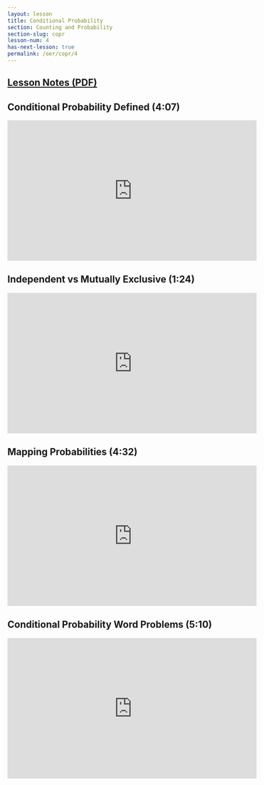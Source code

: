 ```yaml
---
layout: lesson
title: Conditional Probability
section: Counting and Probability
section-slug: copr 
lesson-num: 4
has-next-lesson: true
permalink: /oer/copr/4
---
```



<h2>
<a href="/assets/oer/copr/ConditionalProbability.pdf">
Lesson Notes (PDF)
</a>
</h2>


<h2>Conditional Probability Defined (4:07)</h2>
<iframe src="https://www.youtube.com/embed/2wvhQfbniYE" allow="accelerometer; autoplay; encrypted-media; gyroscope; picture-in-picture" allowfullscreen="" width="560" height="315" frameborder="0"></iframe>

<h2>Independent vs Mutually Exclusive (1:24)</h2>
<iframe src="https://www.youtube.com/embed/jiDNIUsdweA" allow="accelerometer; autoplay; encrypted-media; gyroscope; picture-in-picture" allowfullscreen="" width="560" height="315" frameborder="0"></iframe>

<h2>Mapping Probabilities (4:32)</h2>
<iframe src="https://www.youtube.com/embed/Ri5F1KdCKWE" allow="accelerometer; autoplay; encrypted-media; gyroscope; picture-in-picture" allowfullscreen="" width="560" height="315" frameborder="0"></iframe>

<h2>Conditional Probability Word Problems (5:10)</h2>
<iframe src="https://www.youtube.com/embed/6Q-SCZ6TW5Q" allow="accelerometer; autoplay; encrypted-media; gyroscope; picture-in-picture" allowfullscreen="" width="560" height="315" frameborder="0"></iframe>
